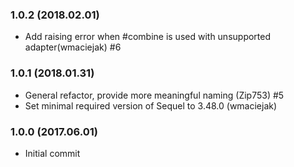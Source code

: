 ### 1.0.2 (2018.02.01)

* Add raising error when #combine is used with unsupported adapter(wmaciejak) #6

### 1.0.1 (2018.01.31)

* General refactor, provide more meaningful naming (Zip753) #5
* Set minimal required version of Sequel to 3.48.0 (wmaciejak)

### 1.0.0 (2017.06.01)

* Initial commit
